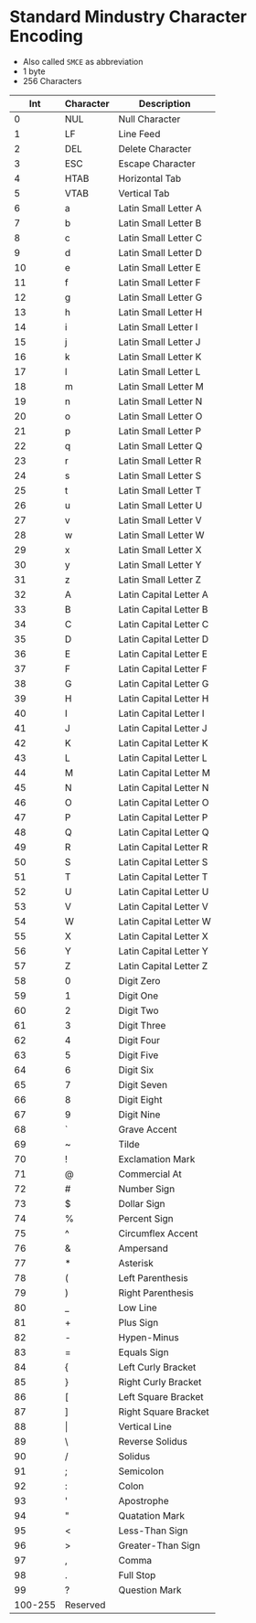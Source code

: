 # Standard Mindustry Character Encoding

-   Also called `SMCE` as abbreviation
-   1 byte
-   256 Characters

| Int     | Character | Description            |
| ------- | --------- | ---------------------- |
| 0       | NUL       | Null Character         |
| 1       | LF        | Line Feed              |
| 2       | DEL       | Delete Character       |
| 3       | ESC       | Escape Character       |
| 4       | HTAB      | Horizontal Tab         |
| 5       | VTAB      | Vertical Tab           |
| 6       | a         | Latin Small Letter A   |
| 7       | b         | Latin Small Letter B   |
| 8       | c         | Latin Small Letter C   |
| 9       | d         | Latin Small Letter D   |
| 10      | e         | Latin Small Letter E   |
| 11      | f         | Latin Small Letter F   |
| 12      | g         | Latin Small Letter G   |
| 13      | h         | Latin Small Letter H   |
| 14      | i         | Latin Small Letter I   |
| 15      | j         | Latin Small Letter J   |
| 16      | k         | Latin Small Letter K   |
| 17      | l         | Latin Small Letter L   |
| 18      | m         | Latin Small Letter M   |
| 19      | n         | Latin Small Letter N   |
| 20      | o         | Latin Small Letter O   |
| 21      | p         | Latin Small Letter P   |
| 22      | q         | Latin Small Letter Q   |
| 23      | r         | Latin Small Letter R   |
| 24      | s         | Latin Small Letter S   |
| 25      | t         | Latin Small Letter T   |
| 26      | u         | Latin Small Letter U   |
| 27      | v         | Latin Small Letter V   |
| 28      | w         | Latin Small Letter W   |
| 29      | x         | Latin Small Letter X   |
| 30      | y         | Latin Small Letter Y   |
| 31      | z         | Latin Small Letter Z   |
| 32      | A         | Latin Capital Letter A |
| 33      | B         | Latin Capital Letter B |
| 34      | C         | Latin Capital Letter C |
| 35      | D         | Latin Capital Letter D |
| 36      | E         | Latin Capital Letter E |
| 37      | F         | Latin Capital Letter F |
| 38      | G         | Latin Capital Letter G |
| 39      | H         | Latin Capital Letter H |
| 40      | I         | Latin Capital Letter I |
| 41      | J         | Latin Capital Letter J |
| 42      | K         | Latin Capital Letter K |
| 43      | L         | Latin Capital Letter L |
| 44      | M         | Latin Capital Letter M |
| 45      | N         | Latin Capital Letter N |
| 46      | O         | Latin Capital Letter O |
| 47      | P         | Latin Capital Letter P |
| 48      | Q         | Latin Capital Letter Q |
| 49      | R         | Latin Capital Letter R |
| 50      | S         | Latin Capital Letter S |
| 51      | T         | Latin Capital Letter T |
| 52      | U         | Latin Capital Letter U |
| 53      | V         | Latin Capital Letter V |
| 54      | W         | Latin Capital Letter W |
| 55      | X         | Latin Capital Letter X |
| 56      | Y         | Latin Capital Letter Y |
| 57      | Z         | Latin Capital Letter Z |
| 58      | 0         | Digit Zero             |
| 59      | 1         | Digit One              |
| 60      | 2         | Digit Two              |
| 61      | 3         | Digit Three            |
| 62      | 4         | Digit Four             |
| 63      | 5         | Digit Five             |
| 64      | 6         | Digit Six              |
| 65      | 7         | Digit Seven            |
| 66      | 8         | Digit Eight            |
| 67      | 9         | Digit Nine             |
| 68      | `         | Grave Accent           |
| 69      | ~         | Tilde                  |
| 70      | !         | Exclamation Mark       |
| 71      | @         | Commercial At          |
| 72      | #         | Number Sign            |
| 73      | $         | Dollar Sign            |
| 74      | %         | Percent Sign           |
| 75      | ^         | Circumflex Accent      |
| 76      | &         | Ampersand              |
| 77      | \*        | Asterisk               |
| 78      | (         | Left Parenthesis       |
| 79      | )         | Right Parenthesis      |
| 80      | \_        | Low Line               |
| 81      | +         | Plus Sign              |
| 82      | -         | Hypen-Minus            |
| 83      | =         | Equals Sign            |
| 84      | {         | Left Curly Bracket     |
| 85      | }         | Right Curly Bracket    |
| 86      | [         | Left Square Bracket    |
| 87      | ]         | Right Square Bracket   |
| 88      | \|        | Vertical Line          |
| 89      | \\        | Reverse Solidus        |
| 90      | /         | Solidus                |
| 91      | ;         | Semicolon              |
| 92      | :         | Colon                  |
| 93      | '         | Apostrophe             |
| 94      | "         | Quatation Mark         |
| 95      | <         | Less-Than Sign         |
| 96      | >         | Greater-Than Sign      |
| 97      | ,         | Comma                  |
| 98      | .         | Full Stop              |
| 99      | ?         | Question Mark          |
| 100-255 | Reserved  |                        |

